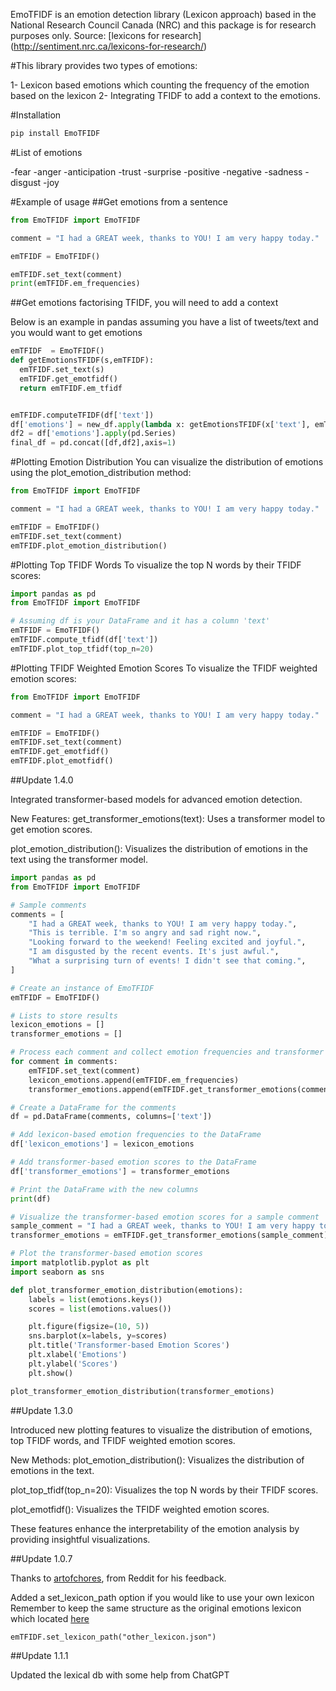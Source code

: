 EmoTFIDF is an emotion detection library (Lexicon approach) based in the National Research Council Canada (NRC) and this package is for research purposes only. Source: [lexicons for research] (http://sentiment.nrc.ca/lexicons-for-research/)


#This library provides two types of emotions:

1- Lexicon based emotions which counting the frequency of the emotion based on the lexicon
2- Integrating TFIDF to add a context to the emotions.

#Installation


```python
pip install EmoTFIDF
```

#List of emotions

-fear
-anger
-anticipation
-trust
-surprise
-positive
-negative
-sadness
-disgust
-joy


#Example of usage
##Get emotions from a sentence

```python
from EmoTFIDF import EmoTFIDF

comment = "I had a GREAT week, thanks to YOU! I am very happy today."

emTFIDF = EmoTFIDF()

emTFIDF.set_text(comment)
print(emTFIDF.em_frequencies)
```


##Get emotions factorising TFIDF, you will need to add a context

Below is an example in pandas assuming you have a list of tweets/text and you would want to get emotions


```python
emTFIDF  = EmoTFIDF()
def getEmotionsTFIDF(s,emTFIDF):
  emTFIDF.set_text(s)
  emTFIDF.get_emotfidf()
  return emTFIDF.em_tfidf


emTFIDF.computeTFIDF(df['text'])
df['emotions'] = new_df.apply(lambda x: getEmotionsTFIDF(x['text'], emTFIDF), axis=1)#em_tfidf
df2 = df['emotions'].apply(pd.Series)
final_df = pd.concat([df,df2],axis=1)
```

#Plotting Emotion Distribution
You can visualize the distribution of emotions using the plot_emotion_distribution method:

```python
from EmoTFIDF import EmoTFIDF

comment = "I had a GREAT week, thanks to YOU! I am very happy today."

emTFIDF = EmoTFIDF()
emTFIDF.set_text(comment)
emTFIDF.plot_emotion_distribution()
```

#Plotting Top TFIDF Words
To visualize the top N words by their TFIDF scores:
```python
import pandas as pd
from EmoTFIDF import EmoTFIDF

# Assuming df is your DataFrame and it has a column 'text'
emTFIDF = EmoTFIDF()
emTFIDF.compute_tfidf(df['text'])
emTFIDF.plot_top_tfidf(top_n=20)


```
#Plotting TFIDF Weighted Emotion Scores
To visualize the TFIDF weighted emotion scores:
```python
from EmoTFIDF import EmoTFIDF

comment = "I had a GREAT week, thanks to YOU! I am very happy today."

emTFIDF = EmoTFIDF()
emTFIDF.set_text(comment)
emTFIDF.get_emotfidf()
emTFIDF.plot_emotfidf()

```

##Update 1.4.0

Integrated transformer-based models for advanced emotion detection.

New Features:
get_transformer_emotions(text): Uses a transformer model to get emotion scores.

plot_emotion_distribution(): Visualizes the distribution of emotions in the text using the transformer model.

```python
import pandas as pd
from EmoTFIDF import EmoTFIDF

# Sample comments
comments = [
    "I had a GREAT week, thanks to YOU! I am very happy today.",
    "This is terrible. I'm so angry and sad right now.",
    "Looking forward to the weekend! Feeling excited and joyful.",
    "I am disgusted by the recent events. It's just awful.",
    "What a surprising turn of events! I didn't see that coming.",
]

# Create an instance of EmoTFIDF
emTFIDF = EmoTFIDF()

# Lists to store results
lexicon_emotions = []
transformer_emotions = []

# Process each comment and collect emotion frequencies and transformer emotion scores
for comment in comments:
    emTFIDF.set_text(comment)
    lexicon_emotions.append(emTFIDF.em_frequencies)
    transformer_emotions.append(emTFIDF.get_transformer_emotions(comment))

# Create a DataFrame for the comments
df = pd.DataFrame(comments, columns=['text'])

# Add lexicon-based emotion frequencies to the DataFrame
df['lexicon_emotions'] = lexicon_emotions

# Add transformer-based emotion scores to the DataFrame
df['transformer_emotions'] = transformer_emotions

# Print the DataFrame with the new columns
print(df)

# Visualize the transformer-based emotion scores for a sample comment
sample_comment = "I had a GREAT week, thanks to YOU! I am very happy today."
transformer_emotions = emTFIDF.get_transformer_emotions(sample_comment)

# Plot the transformer-based emotion scores
import matplotlib.pyplot as plt
import seaborn as sns

def plot_transformer_emotion_distribution(emotions):
    labels = list(emotions.keys())
    scores = list(emotions.values())

    plt.figure(figsize=(10, 5))
    sns.barplot(x=labels, y=scores)
    plt.title('Transformer-based Emotion Scores')
    plt.xlabel('Emotions')
    plt.ylabel('Scores')
    plt.show()

plot_transformer_emotion_distribution(transformer_emotions)

```

##Update 1.3.0

Introduced new plotting features to visualize the distribution of emotions, top TFIDF words, and TFIDF weighted emotion scores.

New Methods:
plot_emotion_distribution(): Visualizes the distribution of emotions in the text.

plot_top_tfidf(top_n=20): Visualizes the top N words by their TFIDF scores.

plot_emotfidf(): Visualizes the TFIDF weighted emotion scores.

These features enhance the interpretability of the emotion analysis by providing insightful visualizations.

##Update 1.0.7

Thanks to [artofchores](https://www.reddit.com/user/artofchores/), from Reddit for his feedback.


Added a set_lexicon_path option if you would like to use your own lexicon
Remember to keep the same structure as the original emotions lexicon which located [here](https://raw.githubusercontent.com/mmsa/EmoTFIDF/main/emotions_lex.json)
```
emTFIDF.set_lexicon_path("other_lexicon.json")
```

##Update 1.1.1

Updated the lexical db with some help from ChatGPT